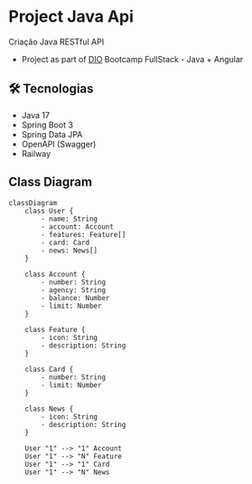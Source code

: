 # Project Java Api

Criação Java RESTful API

- Project as part of <a href="https://web.dio.me/">DIO</a> Bootcamp FullStack - Java + Angular

## 🛠 Tecnologias
- Java 17
- Spring Boot 3
- Spring Data JPA
- OpenAPI (Swagger)
- Railway

## Class Diagram

```mermaid
classDiagram
    class User {
        - name: String
        - account: Account
        - features: Feature[]
        - card: Card
        - news: News[]
    }

    class Account {
        - number: String
        - agency: String
        - balance: Number
        - limit: Number
    }

    class Feature {
        - icon: String
        - description: String
    }

    class Card {
        - number: String
        - limit: Number
    }

    class News {
        - icon: String
        - description: String
    }

    User "1" --> "1" Account
    User "1" --> "N" Feature
    User "1" --> "1" Card
    User "1" --> "N" News
```
